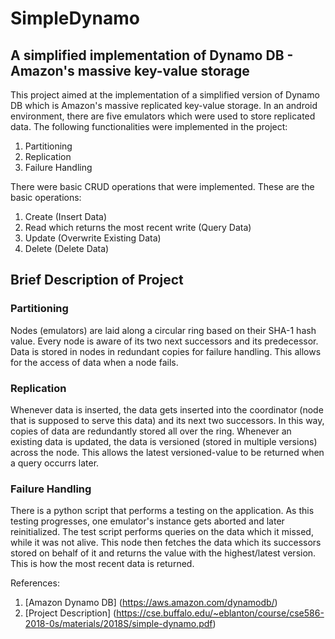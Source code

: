 # SimpleDynamo
## A simplified implementation of Dynamo DB - Amazon's massive key-value storage

This project aimed at the implementation of a simplified version of Dynamo DB which is Amazon's massive replicated key-value storage. In an android environment, there are five emulators which were used to store replicated data. The following functionalities were implemented in the project: 
1. Partitioning
2. Replication 
3. Failure Handling

There were basic CRUD operations that were implemented. These are the basic operations: 
1. Create (Insert Data)
2. Read which returns the most recent write (Query Data)
3. Update (Overwrite Existing Data)
4. Delete (Delete Data)

## Brief Description of Project

### Partitioning
Nodes (emulators) are laid along a circular ring based on their SHA-1 hash value. Every node is aware of its two next successors and its predecessor. Data is stored in nodes in redundant copies for failure handling. This allows for the access of data when a node fails. 

### Replication
Whenever data is inserted, the data gets inserted into the coordinator (node that is supposed to serve this data) and its next two successors. In this way, copies of data are redundantly stored all over the ring. Whenever an existing data is updated, the data is versioned (stored in multiple versions) across the node. This allows the latest versioned-value to be returned when a query occurrs later. 

### Failure Handling
There is a python script that performs a testing on the application. As this testing progresses, one emulator's instance gets aborted and later reinitialized. The test script performs queries on the data which it missed, while it was not alive. This node then fetches the data which its successors stored on behalf of it and returns the value with the highest/latest version. This is how the most recent data is returned. 

References: 
1. [Amazon Dynamo DB] (https://aws.amazon.com/dynamodb/)
2. [Project Description] (https://cse.buffalo.edu/~eblanton/course/cse586-2018-0s/materials/2018S/simple-dynamo.pdf)
